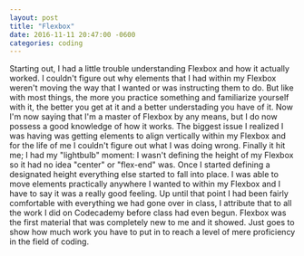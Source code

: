 ```yaml
---
layout: post
title: "Flexbox"
date: 2016-11-11 20:47:00 -0600
categories: coding
---
```


Starting out, I had a little trouble understanding Flexbox and how it actually worked. I couldn't figure out why elements that I had within my Flexbox weren't moving the way that I wanted or was instructing them to do. But like with most things, the more you practice something and familiarize yourself with it, the better you get at it and a better understading you have of it. Now I'm now saying that I'm a master of Flexbox by any means, but I do now possess a good knowledge of how it works. The biggest issue I realized I was having was getting elements to align vertically within my Flexbox and for the life of me I couldn't figure out what I was doing wrong. Finally it hit me; I had my "lightbulb" moment: I wasn't defining the height of my Flexbox so it had no idea "center" or "flex-end" was. Once I started defining a designated height everything else started to fall into place. I was able to move elements practically anywhere I wanted to within my Flexbox and I have to say it was a really good feeling. Up until that point I had been fairly comfortable with everything we had gone over in class, I attribute that to all the work I did on Codecademy before class had even begun. Flexbox was the first material that was completely new to me and it showed. Just goes to show how much work you have to put in to reach a level of mere proficiency in the field of coding.
